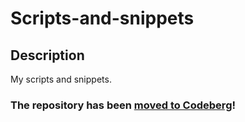 # Scripts-and-snippets

## Description

My scripts and snippets.

### The repository has been [moved to Codeberg](https://codeberg.org/Zalexanninev15/Scripts-and-snippets)!
